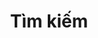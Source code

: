 ---
title: "Tìm kiếm"
# meta description
description: "This is meta description"
# save as draft
draft: false
---
